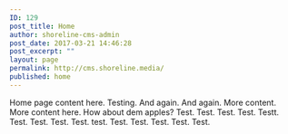 ```yaml
---
ID: 129
post_title: Home
author: shoreline-cms-admin
post_date: 2017-03-21 14:46:28
post_excerpt: ""
layout: page
permalink: http://cms.shoreline.media/
published: home
---
```

Home page content here. Testing. And again. And again. More content. More content here. How about dem apples? Test. Test. Test. Test. Testt. Test. Test. Test. Test. test. Test. Test. Test. Test. Test.